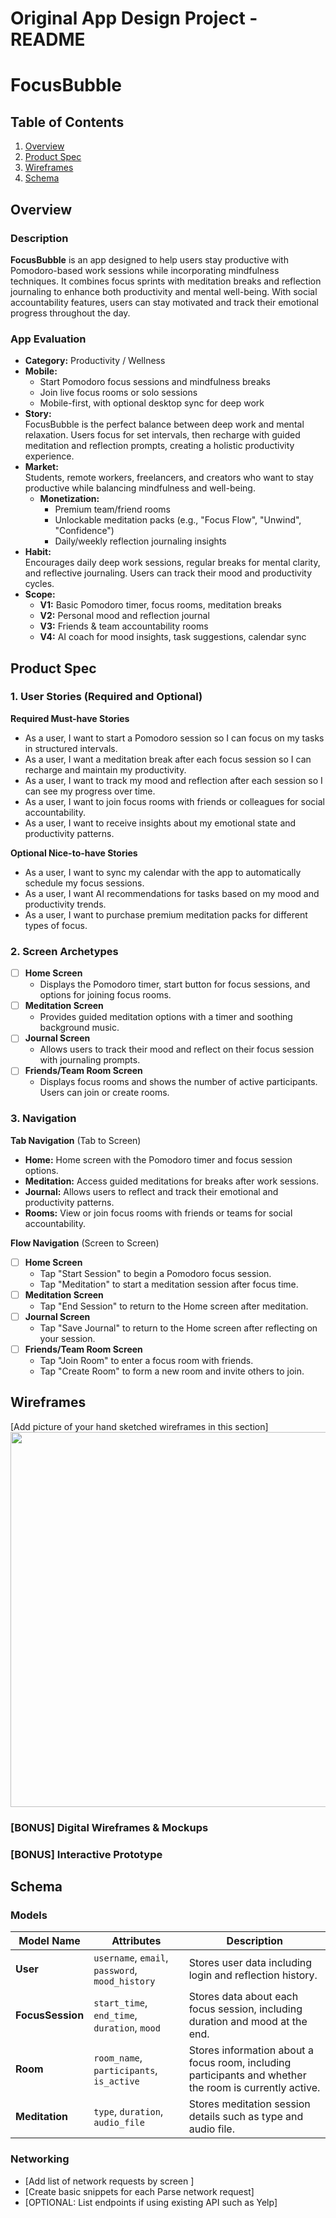 Original App Design Project - README
===

# FocusBubble

## Table of Contents

1. [Overview](#Overview)
2. [Product Spec](#Product-Spec)
3. [Wireframes](#Wireframes)
4. [Schema](#Schema)

## Overview

### Description

**FocusBubble** is an app designed to help users stay productive with Pomodoro-based work sessions while incorporating mindfulness techniques. It combines focus sprints with meditation breaks and reflection journaling to enhance both productivity and mental well-being. With social accountability features, users can stay motivated and track their emotional progress throughout the day.


### App Evaluation

- **Category:** Productivity / Wellness  
- **Mobile:**  
  - Start Pomodoro focus sessions and mindfulness breaks  
  - Join live focus rooms or solo sessions  
  - Mobile-first, with optional desktop sync for deep work  
- **Story:**  
  FocusBubble is the perfect balance between deep work and mental relaxation. Users focus for set intervals, then recharge with guided meditation and reflection prompts, creating a holistic productivity experience.  
- **Market:**  
  Students, remote workers, freelancers, and creators who want to stay productive while balancing mindfulness and well-being.  
  - **Monetization:**  
    - Premium team/friend rooms  
    - Unlockable meditation packs (e.g., "Focus Flow", "Unwind", "Confidence")  
    - Daily/weekly reflection journaling insights  
- **Habit:**  
  Encourages daily deep work sessions, regular breaks for mental clarity, and reflective journaling. Users can track their mood and productivity cycles.  
- **Scope:**  
  - **V1:** Basic Pomodoro timer, focus rooms, meditation breaks  
  - **V2:** Personal mood and reflection journal  
  - **V3:** Friends & team accountability rooms  
  - **V4:** AI coach for mood insights, task suggestions, calendar sync  


## Product Spec

### 1. User Stories (Required and Optional)

**Required Must-have Stories**

- As a user, I want to start a Pomodoro session so I can focus on my tasks in structured intervals.  
- As a user, I want a meditation break after each focus session so I can recharge and maintain my productivity.  
- As a user, I want to track my mood and reflection after each session so I can see my progress over time.  
- As a user, I want to join focus rooms with friends or colleagues for social accountability.  
- As a user, I want to receive insights about my emotional state and productivity patterns.  

**Optional Nice-to-have Stories**

- As a user, I want to sync my calendar with the app to automatically schedule my focus sessions.  
- As a user, I want AI recommendations for tasks based on my mood and productivity trends.  
- As a user, I want to purchase premium meditation packs for different types of focus.  


### 2. Screen Archetypes

- [ ] **Home Screen**  
  * Displays the Pomodoro timer, start button for focus sessions, and options for joining focus rooms.  
- [ ] **Meditation Screen**  
  * Provides guided meditation options with a timer and soothing background music.  
- [ ] **Journal Screen**  
  * Allows users to track their mood and reflect on their focus session with journaling prompts.  
- [ ] **Friends/Team Room Screen**  
  * Displays focus rooms and shows the number of active participants. Users can join or create rooms.  


### 3. Navigation

**Tab Navigation** (Tab to Screen)

- **Home:** Home screen with the Pomodoro timer and focus session options.  
- **Meditation:** Access guided meditations for breaks after work sessions.  
- **Journal:** Allows users to reflect and track their emotional and productivity patterns.  
- **Rooms:** View or join focus rooms with friends or teams for social accountability.  

**Flow Navigation** (Screen to Screen)

- [ ] **Home Screen**  
  * Tap "Start Session" to begin a Pomodoro focus session.  
  * Tap "Meditation" to start a meditation session after focus time.  
- [ ] **Meditation Screen**  
  * Tap "End Session" to return to the Home screen after meditation.  
- [ ] **Journal Screen**  
  * Tap "Save Journal" to return to the Home screen after reflecting on your session.  
- [ ] **Friends/Team Room Screen**  
  * Tap "Join Room" to enter a focus room with friends.  
  * Tap "Create Room" to form a new room and invite others to join.


## Wireframes

[Add picture of your hand sketched wireframes in this section]
<img src="YOUR_WIREFRAME_IMAGE_URL" width=600>

### [BONUS] Digital Wireframes & Mockups

### [BONUS] Interactive Prototype

## Schema 

### Models


| Model Name       | Attributes                                      | Description                                      |
|------------------|-------------------------------------------------|--------------------------------------------------|
| **User**         | `username`, `email`, `password`, `mood_history` | Stores user data including login and reflection history. |
| **FocusSession** | `start_time`, `end_time`, `duration`, `mood`    | Stores data about each focus session, including duration and mood at the end. |
| **Room**         | `room_name`, `participants`, `is_active`        | Stores information about a focus room, including participants and whether the room is currently active. |
| **Meditation**   | `type`, `duration`, `audio_file`                | Stores meditation session details such as type and audio file. |

### Networking

- [Add list of network requests by screen ]
- [Create basic snippets for each Parse network request]
- [OPTIONAL: List endpoints if using existing API such as Yelp]
